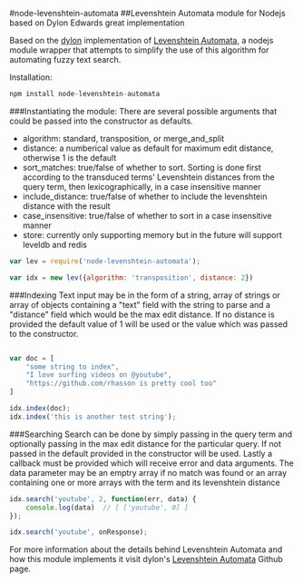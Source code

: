 #node-levenshtein-automata
##Levenshtein Automata module for Nodejs based on Dylon Edwards great implementation

Based on the [dylon](https://github.com/dylon) implementation of [Levenshtein Automata](https://github.com/dylon/levenshtein_automata), a nodejs module wrapper that attempts to simplify the use of this algorithm for automating fuzzy text search.

Installation:

```javascript
npm install node-levenshtein-automata
```

###Instantiating the module:
There are several possible arguments that could be passed into the constructor as defaults.

- algorithm: standard, transposition, or merge_and_split
- distance: a numberical value as default for maximum edit distance, otherwise 1 is the default
- sort_matches: true/false of whether to sort.  Sorting is done first according to the transduced terms' Levenshtein distances from the query term, then lexicographically, in a case insensitive manner
- include_distance: true/false of whether to include the levenshtein distance with the result
- case_insensitive: true/false of whether to sort in a case insensitive manner 
- store: currently only supporting memory but in the future will support leveldb and redis

```javascript
var lev = require('node-levenshtein-automata');

var idx = new lev({algorithm: 'transposition', distance: 2})
```

###Indexing
Text input may be in the form of a string, array of strings or array of objects containing a "text" field with the string to parse and a "distance" field which would be the max edit distance.  If no distance is provided the default value of 1 will be used or the value which was passed to the constructor.

```javascript

var doc = [
	"some string to index",
	"I love surfing videos on @youtube",
	"https://github.com/rhasson is pretty cool too"
]

idx.index(doc);
idx.index('this is another test string');
```

###Searching
Search can be done by simply passing in the query term and optionally passing in the max edit distance for the particular query.  If not passed in the default provided in the constructor will be used.  Lastly a callback must be provided which will receive error and data arguments.
The data parameter may be an emptry array if no match was found or an array containing one or more arrays with the term and its levenshtein distance

```javascript
idx.search('youtube', 2, function(err, data) {
	console.log(data)  // [ ['youtube', 0] ]
});

idx.search('youtube', onResponse);
```

For more information about the details behind Levenshtein Automata and how this module implements it visit dylon's [Levenshtein Automata](https://github.com/dylon/levenshtein_automata) Github page.